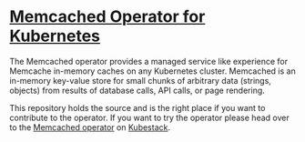 # [Memcached Operator for Kubernetes](https://www.kubestack.com/catalog/memcached)

The Memcached operator provides a managed service like experience for Memcache in-memory
caches on any Kubernetes cluster. Memcached is an in-memory key-value store for small
chunks of arbitrary data (strings, objects) from results of database calls, API calls,
or page rendering.

This repository holds the source and is the right place if you want to contribute to the operator.
If you want to try the operator please head over to the [Memcached operator](https://www.kubestack.com/catalog/memcached)
on [Kubestack](https://www.kubestack.com).
